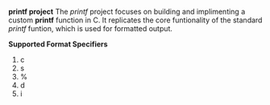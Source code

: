 **printf project**
The *printf* project focuses on building and implimenting a custom **printf** function in C.
It replicates the core funtionality of the standard *printf* funtion, which is used for formatted output.

**Supported Format Specifiers**
1. c
2. s
3. %
4. d 
5. i


